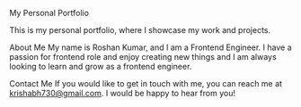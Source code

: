 My Personal Portfolio

This is my personal portfolio, where I showcase my work and projects.

About Me
My name is Roshan Kumar, and I am a Frontend Engineer. I have a passion for frontend role and enjoy creating new things and I am always looking to learn and grow as a frontend engineer.

Contact Me
If you would like to get in touch with me, you can reach me at krishabh730@gmail.com. I would be happy to hear from you!